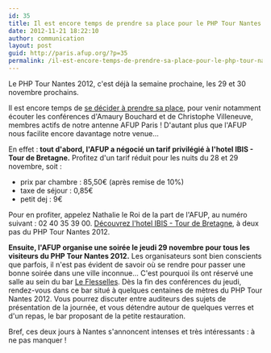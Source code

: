 ```yaml
---
id: 35
title: Il est encore temps de prendre sa place pour le PHP Tour Nantes 2012 !
date: 2012-11-21 18:22:10
author: communication
layout: post
guid: http://paris.afup.org/?p=35
permalink: /il-est-encore-temps-de-prendre-sa-place-pour-le-php-tour-nantes-2012
---
```

Le PHP Tour Nantes 2012, c'est déjà la semaine prochaine, les 29 et 30 novembre prochains.

Il est encore temps de <a href="http://afup.org/pages/phptournantes2012/inscription.php">se décider à prendre sa place</a>, pour venir notamment écouter les conférences d'Amaury Bouchard et de Christophe Villeneuve, membres actifs de notre antenne AFUP Paris !
D'autant plus que l'AFUP nous facilite encore davantage notre venue...

En effet :<strong> tout d'abord, l'AFUP a négocié un tarif privilégié à l'hotel IBIS - Tour de Bretagne.</strong> Profitez d'un tarif réduit pour les nuits du 28 et 29 novembre, soit :
<ul>
	<li>prix par chambre : 85,50€ (après remise de 10%)</li>
	<li>taxe de séjour : 0,85€</li>
	<li>petit dej : 9€</li>
</ul>
Pour en profiter, appelez Nathalie le Roi de la part de l'AFUP, au numéro suivant : 02 40 35 39 00. <a href="http://www.accorhotels.com/fr/hotel-1394-ibis-nantes-centre-tour-bretagne/index.shtml">Découvrez l'hotel IBIS - Tour de Bretagne</a>, à deux pas du PHP Tour Nantes 2012.

<strong>Ensuite, l'AFUP organise une soirée le jeudi 29 novembre pour tous les visiteurs du PHP Tour Nantes 2012.</strong> Les organisateurs sont bien conscients que parfois, il n'est pas évident de savoir où se rendre pour passer une bonne soirée dans une ville inconnue... C'est pourquoi ils ont réservé une salle au sein du bar <a href="http://www.cityvox.fr/restaurants_nantes/le-flesselles_27437/Profil-Lieu">Le Flesselles</a>. Dès la fin des conférences du jeudi, rendez-vous dans ce bar situé à quelques centaines de mètres du PHP Tour Nantes 2012. Vous pourrez discuter entre auditeurs des sujets de présentation de la journée, et vous détendre autour de quelques verres et d'un repas, le bar proposant de la petite restauration.

Bref, ces deux jours à Nantes s'annoncent intenses et très intéressants : à ne pas manquer !
